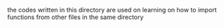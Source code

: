 the codes written in this directory are used on learning on how to import functions from other files in the same directory
